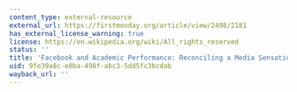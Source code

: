 ```yaml
---
content_type: external-resource
external_url: https://firstmonday.org/article/view/2498/2181
has_external_license_warning: true
license: https://en.wikipedia.org/wiki/All_rights_reserved
status: ''
title: 'Facebook and Academic Performance: Reconciling a Media Sensation with Data'
uid: 9fe39a8c-e0ba-498f-abc3-5dd5fc3bcdab
wayback_url: ''
---
```

